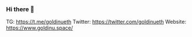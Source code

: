 ### Hi there 👋

TG: https://t.me/goldinueth
Twitter: https://twitter.com/goldinueth
Website: https://www.goldinu.space/
<!--
**GolDInu/goldinu** is a ✨ _special_ ✨ repository because its `README.md` (this file) appears on your GitHub profile.
